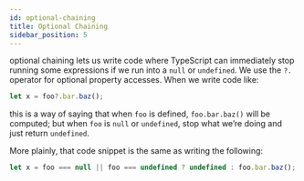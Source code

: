 ```yaml
---
id: optional-chaining
title: Optional Chaining
sidebar_position: 5
---
```


optional chaining lets us write code where TypeScript can immediately stop running some expressions if we run into a `null` or `undefined`. We use the `?.` operator for optional property accesses. When we write code like:

```ts
let x = foo?.bar.baz();
```

this is a way of saying that when `foo` is defined, `foo.bar.baz()` will be computed; but when `foo` is `null` or `undefined`, stop what we’re doing and just return `undefined`.

More plainly, that code snippet is the same as writing the following:

```ts
let x = foo === null || foo === undefined ? undefined : foo.bar.baz();
```
